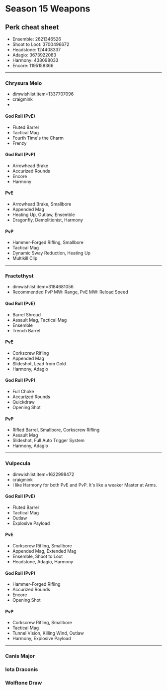 Season 15 Weapons
=================

## Perk cheat sheet
  - Ensemble: 2621346526
  - Shoot to Loot: 3700496672
  - Headstone: 124408337
  - Adagio: 3673922083
  - Harmony: 438098033
  - Encore: 1195158366

---

### Chrysura Melo
  - dimwishlist:item=1337707096
  - craigmink
  -

#### God Roll (PvE)
  - Fluted Barrel
  - Tactical Mag
  - Fourth Time's the Charm
  - Frenzy

#### God Roll (PvP)
  - Arrowhead Brake
  - Accurized Rounds
  - Encore
  - Harmony

#### PvE
  - Arrowhead Brake, Smallbore
  - Appended Mag
  - Heating Up, Outlaw, Ensemble
  - Dragonfly, Demolitionist, Harmony

#### PvP
  - Hammer-Forged Rifling, Smallbore
  - Tactical Mag
  - Dynamic Sway Reduction, Heating Up
  - Multikill Clip

---

### Fractethyst
  - dimwishlist:item=3184681056
  - Recommended PvP MW: Range, PvE MW: Reload Speed

#### God Roll (PvE)
  - Barrel Shroud
  - Assault Mag, Tactical Mag
  - Ensemble
  - Trench Barrel

#### PvE
  - Corkscrew Rifling
  - Appended Mag
  - Slideshot, Lead from Gold
  - Harmony, Adagio

#### God Roll (PvP)
  - Full Choke
  - Accurized Rounds
  - Quickdraw
  - Opening Shot

#### PvP
  - Rifled Barrel, Smallbore, Corkscrew Rifling
  - Assault Mag
  - Slideshot, Full Auto Trigger System
  - Harmony, Adagio


---

### Vulpecula
  - dimwishlist:item=1622998472
  - craigmink
  - I like Harmony for both PvE and PvP. It's like a weaker Master at Arms.

#### God Roll (PvE)
  - Fluted Barrel
  - Tactical Mag
  - Outlaw
  - Explosive Payload

#### PvE
  - Corkscrew Rifling, Smallbore
  - Appended Mag, Extended Mag
  - Ensemble, Shoot to Loot
  - Headstone, Adagio, Harmony

#### God Roll (PvP)
  - Hammer-Forged Rifling
  - Accurized Rounds
  - Encore
  - Opening Shot

#### PvP
  - Corkscrew Rifling, Smallbore
  - Tactical Mag
  - Tunnel Vision, Killing Wind, Outlaw
  - Harmony, Explosive Payload

---

### Canis Major

### Iota Draconis

### Wolftone Draw
